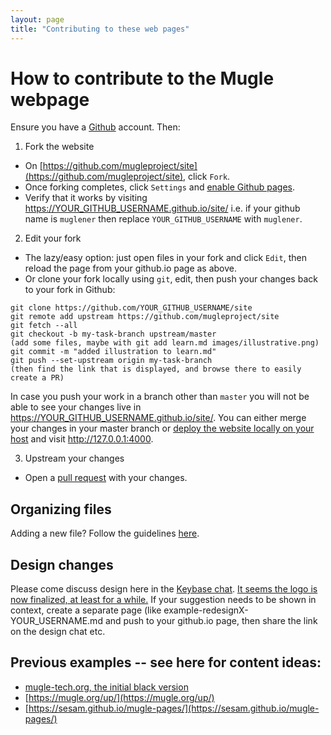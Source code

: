 ```yaml
---
layout: page
title: "Contributing to these web pages"
---
```


# How to contribute to the Mugle webpage

Ensure you have a [Github](https://github.com/) account. Then:

1. Fork the website
- On [https://github.com/mugleproject/site](https://github.com/mugleproject/site), click `Fork`.
- Once forking completes, click `Settings` and [enable Github pages](https://help.github.com/articles/configuring-a-publishing-source-for-github-pages/).
- Verify that it works by visiting https://YOUR_GITHUB_USERNAME.github.io/site/
  i.e. if your github name is `muglener` then replace `YOUR_GITHUB_USERNAME` with `muglener`.

2. Edit your fork
- The lazy/easy option: just open files in your fork and click `Edit`, then reload the page from your github.io page as above.
- Or clone your fork locally using `git`, edit, then push your changes back to your fork in Github:
```
git clone https://github.com/YOUR_GITHUB_USERNAME/site
git remote add upstream https://github.com/mugleproject/site
git fetch --all
git checkout -b my-task-branch upstream/master
(add some files, maybe with git add learn.md images/illustrative.png)
git commit -m "added illustration to learn.md"
git push --set-upstream origin my-task-branch
(then find the link that is displayed, and browse there to easily create a PR)
```
In case you push your work in a branch other than `master` you will not be able to see your changes live
in https://YOUR_GITHUB_USERNAME.github.io/site/. You can either merge your changes in your master branch
or [deploy the website locally on your host](README.md#local-run) and visit http://127.0.0.1:4000.

3. Upstream your changes

- Open a [pull request](https://help.github.com/articles/about-pull-requests/) with your changes.

## Organizing files
Adding a new file? Follow the guidelines [here](https://github.com/mmistakes/so-simple-theme#structure).

## Design changes
Please come discuss design here in the [Keybase chat](https://keybase.io/team/muglecoin).
[It seems the logo is now finalized, at least for a while.](https://github.com/mugleproject/site/issues/7)
If your suggestion needs to be shown in context, create a separate page (like example-redesignX-YOUR_USERNAME.md and push to your github.io page, then share the link on the design chat etc.

## Previous examples -- see here for content ideas:
- [mugle-tech.org, the initial black version](https://web.archive.org/web/20180917135841/http://mugle-tech.org)
- [https://mugle.org/up/](https://mugle.org/up/)
- [https://sesam.github.io/mugle-pages/](https://sesam.github.io/mugle-pages/)

